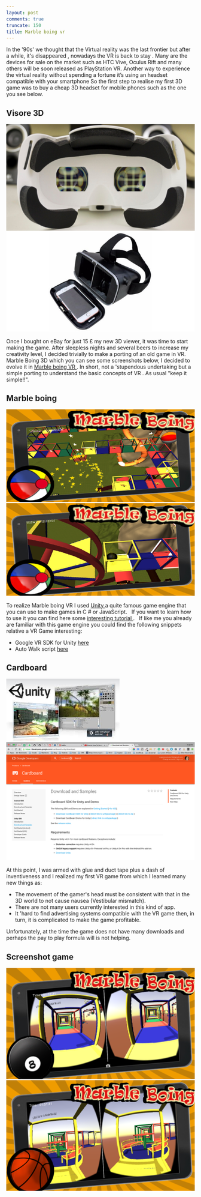 ```yaml
---
layout: post
comments: true
truncate: 150
title: Marble boing vr
---
```


In the '90s' we thought that the Virtual reality was the last frontier but after a while, it's disappeared , nowadays the VR is back to stay . Many are the
  devices for sale on the market such as HTC Vive, Oculus Rift and many others will be soon released as PlayStation VR.
  Another way to experience the virtual reality without spending a fortune it’s using an headset compatible with your smartphone
  So the first step to realise my first 3D game was to buy a cheap 3D headset for mobile phones such as the one you see below.

<div id="gallery">
    <h2>Visore 3D</h2>
    <div class="row">
        <article class="6u 12u$(xsmall) work-item">
            <a href="/images/marble-boing/3D_Headset.jpg" class="image fit thumb"><img src="/images/marble-boing/3D_Headset.jpg" alt="3d headset" /></a>
        </article>
            <article class="6u 12u$(xsmall) work-item">
                <a href="/images/marble-boing/3D_Headset2.jpg" class="image fit thumb"><img src="/images/marble-boing/3D_Headset2.jpg" alt="3d headset 2" /></a>
            </article>
        </div>
</div>

Once I bought on eBay for just 15 £ my new 3D viewer, it was time to start making the game. After sleepless nights and several beers to increase my creativity level,
   I decided trivially to make a porting of an old game in VR. Marble Boing 3D which you can see some screenshots below,
     I decided to evolve it in <a href="https://play.google.com/store/apps/details?id=com.gem.marblevirtualvr"> Marble boing VR </a>.
     In short, not a 'stupendous undertaking but a simple porting to understand the basic concepts of VR . As usual "keep it simple!!".

<div id="gallery">
    <h2>Marble boing</h2>
    <div class="row">
        <article class="6u 12u$(xsmall) work-item">
            <a href="/images/marble-boing/ScreenshotGame0.png" class="image fit thumb"><img src="/images/marble-boing/ScreenshotGame0.png" alt="screenshot old 1" /></a>
        </article>
        <article class="6u 12u$(xsmall) work-item">
            <a href="/images/marble-boing/ScreenshotGame1.png" class="image fit thumb"><img src="/images/marble-boing/ScreenshotGame1.png" alt="screenshot old 2 " /></a>
        </article>
    </div>
</div>

To realize Marble boing VR I used <a href="https://unity3d.com/"> Unity </a> a quite famous game engine that you can use to make games in C # or JavaScript.
  If you want to learn how to use it you can find here some <a href="https://unity3d.com/learn"> interesting tutorial </a>.
  If like me you already are familiar with this game engine you could find the following snippets relative a VR Game interesting:

* Google VR SDK for Unity <a href="https://developers.google.com/vr/unity/"> here </a>
* Auto Walk script <a href="https://github.com/JuppOtto/Google-Cardboard/blob/master/Autowalk.cs"> here </a>

<div id="gallery">
    <h2>Cardboard</h2>
    <div class="row">
        <article class="6u 12u$(xsmall) work-item">
            <a href="/images/marble-boing/unity.jpg" class="image fit thumb"><img src="/images/marble-boing/unity.jpg" alt="unity" /></a>
        </article>
        <article class="6u 12u$(xsmall) work-item">
            <a href="/images/marble-boing/cardBoard.png" class="image fit thumb"><img src="/images/marble-boing/cardBoard.png" alt="Cardboard" /></a>
        </article>
    </div>
</div>

At this point, I was armed with glue and duct tape plus a dash of inventiveness and I realized my first VR game from which I learned many new things as:

* The movement of the gamer's head must be consistent with that in the 3D world to not cause nausea (Vestibular mismatch).
* There are not many users currently interested in this kind of app.
* It 'hard to find advertising systems compatible with the VR game then, in turn, it is complicated to make the game profitable.


Unfortunately, at the time the game does not have many downloads and perhaps the pay to play formula will is not helping.

<div id="gallery">
    <h2>Screenshot game</h2>
    <div class="row">
        <article class="6u 12u$(xsmall) work-item">
            <a href="/images/marble-boing/1024-1.png" class="image fit thumb"><img src="/images/marble-boing/1024-1.png" alt="screenshot 1" /></a>
        </article>
        <article class="6u$ 12u$(xsmall) work-item">
            <a href="/images/marble-boing/1024-2.png" class="image fit thumb"><img src="/images/marble-boing/1024-2.png"  alt="screenshot 2" /></a>
        </article>
    </div>
</div>
